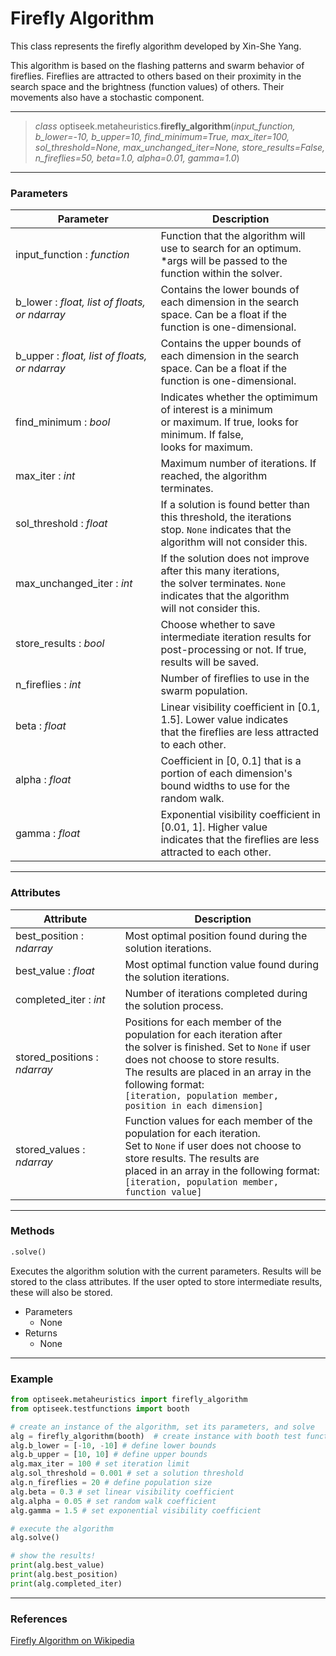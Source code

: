 # Firefly Algorithm

This class represents the firefly algorithm developed by Xin-She Yang. 

This algorithm is based on the flashing patterns and swarm behavior of fireflies. Fireflies are attracted to others based on their proximity in the search space and
the brightness (function values) of others. Their movements also have a stochastic component.

---

> *class* optiseek.metaheuristics.**firefly_algorithm**(*input_function, b_lower=-10, b_upper=10, find_minimum=True, max_iter=100, sol_threshold=None, max_unchanged_iter=None, store_results=False, n_fireflies=50, beta=1.0, alpha=0.01, gamma=1.0*)

---

### Parameters

| Parameter | Description |
|---|---|
| input_function : *function* | Function that the algorithm will use to search for an optimum.<br/> \*args will be passed to the function within the solver. |
| b_lower : *float, list of floats, or ndarray* | Contains the lower bounds of each dimension in the search <br/>  space. Can be a float if the function is one-dimensional. |
| b_upper : *float, list of floats, or ndarray* | Contains the upper bounds of each dimension in the search <br/>  space. Can be a float if the function is one-dimensional. |
| find_minimum : *bool* | Indicates whether the optimimum of interest is a minimum<br/> or maximum. If true, looks for minimum. If false,<br/> looks for maximum. |
| max_iter : *int* | Maximum number of iterations. If reached, the algorithm<br/> terminates. |
| sol_threshold : *float* | If a solution is found better than this threshold, the iterations<br/> stop. `None` indicates that the algorithm will not consider this. |
| max_unchanged_iter : *int* | If the solution does not improve after this many iterations,<br/> the solver terminates. `None` indicates that the algorithm<br/> will not consider this. |
| store_results : *bool* | Choose whether to save intermediate iteration results for<br/> post-processing or not. If true, results will be saved. |
| n_fireflies : *int* | Number of fireflies to use in the swarm population. |
| beta : *float* | Linear visibility coefficient in [0.1, 1.5]. Lower value indicates<br/> that the fireflies are less attracted to each other. |
| alpha : *float* | Coefficient in [0, 0.1] that is a portion of each dimension's<br/>  bound widths to use for the random walk. |
| gamma : *float* | Exponential visibility coefficient in [0.01, 1]. Higher value<br/> indicates that the fireflies are less attracted to each other. |

---

### Attributes

| Attribute | Description |
|---|---|
| best_position : *ndarray* | Most optimal position found during the solution iterations. |
| best_value : *float* | Most optimal function value found during the solution iterations. |
| completed_iter : *int* | Number of iterations completed during the solution process. |
| stored_positions : *ndarray* | Positions for each member of the population for each iteration after<br/> the solver is finished. Set to `None` if user does not choose to store results.<br/> The results are placed in an array in the following format:<br/> `[iteration, population member, position in each dimension]` |
| stored_values : *ndarray* | Function values for each member of the population for each iteration.<br/> Set to `None` if user does not choose to store results. The results are<br/> placed in an array in the following format:<br/> `[iteration, population member, function value]` |

---

### Methods

```python
.solve()
```
	
Executes the algorithm solution with the current parameters. Results will be stored to the class attributes. If the user opted to store intermediate results, these will also be stored.

- Parameters
	- None
- Returns
	- None

---

### Example

```python
from optiseek.metaheuristics import firefly_algorithm
from optiseek.testfunctions import booth

# create an instance of the algorithm, set its parameters, and solve
alg = firefly_algorithm(booth)  # create instance with booth test function
alg.b_lower = [-10, -10] # define lower bounds
alg.b_upper = [10, 10] # define upper bounds
alg.max_iter = 100 # set iteration limit
alg.sol_threshold = 0.001 # set a solution threshold
alg.n_fireflies = 20 # define population size
alg.beta = 0.3 # set linear visibility coefficient
alg.alpha = 0.05 # set random walk coefficient
alg.gamma = 1.5 # set exponential visibility coefficient

# execute the algorithm
alg.solve()

# show the results!
print(alg.best_value)
print(alg.best_position)
print(alg.completed_iter)
```

---

### References

[Firefly Algorithm on Wikipedia](https://en.wikipedia.org/wiki/Firefly_algorithm)